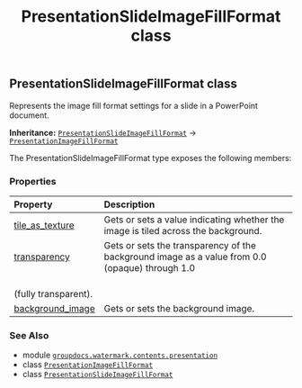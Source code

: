 ﻿---
title: PresentationSlideImageFillFormat class
second_title: GroupDocs.Watermark for Python via .NET API References
description: 
type: docs
url: /python-net/groupdocs.watermark.contents.presentation/presentationslideimagefillformat/
is_root: false
weight: 220
---

## PresentationSlideImageFillFormat class

Represents the image fill format settings for a slide in a PowerPoint document.



**Inheritance:** [`PresentationSlideImageFillFormat`](/watermark/python-net/groupdocs.watermark.contents.presentation/presentationslideimagefillformat) → 
[`PresentationImageFillFormat`](/watermark/python-net/groupdocs.watermark.contents.presentation/presentationimagefillformat)



The PresentationSlideImageFillFormat type exposes the following members:

### Properties
| Property | Description |
| :- | :- |
| [tile_as_texture](/watermark/python-net/groupdocs.watermark.contents.presentation/presentationslideimagefillformat/tile_as_texture) | Gets or sets a value indicating whether the image is tiled across the background. |
| [transparency](/watermark/python-net/groupdocs.watermark.contents.presentation/presentationslideimagefillformat/transparency) | Gets or sets the transparency of the background image as a value from 0.0 (opaque) through 1.0<br/>(fully transparent). |
| [background_image](/watermark/python-net/groupdocs.watermark.contents.presentation/presentationslideimagefillformat/background_image) | Gets or sets the background image. |



### See Also
* module [`groupdocs.watermark.contents.presentation`](..)
* class [`PresentationImageFillFormat`](/watermark/python-net/groupdocs.watermark.contents.presentation/presentationimagefillformat)
* class [`PresentationSlideImageFillFormat`](/watermark/python-net/groupdocs.watermark.contents.presentation/presentationslideimagefillformat)
